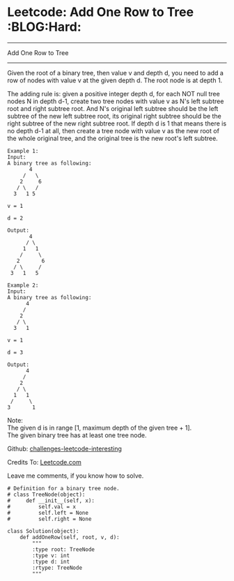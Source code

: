 # Leetcode: Add One Row to Tree     :BLOG:Hard:


---

Add One Row to Tree  

---

Given the root of a binary tree, then value v and depth d, you need to add a row of nodes with value v at the given depth d. The root node is at depth 1.  

The adding rule is: given a positive integer depth d, for each NOT null tree nodes N in depth d-1, create two tree nodes with value v as N's left subtree root and right subtree root. And N's original left subtree should be the left subtree of the new left subtree root, its original right subtree should be the right subtree of the new right subtree root. If depth d is 1 that means there is no depth d-1 at all, then create a tree node with value v as the new root of the whole original tree, and the original tree is the new root's left subtree.  

    Example 1:
    Input: 
    A binary tree as following:
           4
         /   \
        2     6
       / \   / 
      3   1 5   
    
    v = 1
    
    d = 2
    
    Output: 
           4
          / \
         1   1
        /     \
       2       6
      / \     / 
     3   1   5

    Example 2:
    Input: 
    A binary tree as following:
          4
         /   
        2    
       / \   
      3   1    
    
    v = 1
    
    d = 3
    
    Output: 
          4
         /   
        2
       / \    
      1   1
     /     \  
    3       1

Note:  
The given d is in range [1, maximum depth of the given tree + 1].  
The given binary tree has at least one tree node.  

Github: [challenges-leetcode-interesting](https://github.com/DennyZhang/challenges-leetcode-interesting/tree/master/add-one-row-to-tree)  

Credits To: [Leetcode.com](https://leetcode.com/problems/add-one-row-to-tree/description/)  

Leave me comments, if you know how to solve.  

    # Definition for a binary tree node.
    # class TreeNode(object):
    #     def __init__(self, x):
    #         self.val = x
    #         self.left = None
    #         self.right = None
    
    class Solution(object):
        def addOneRow(self, root, v, d):
            """
            :type root: TreeNode
            :type v: int
            :type d: int
            :rtype: TreeNode
            """